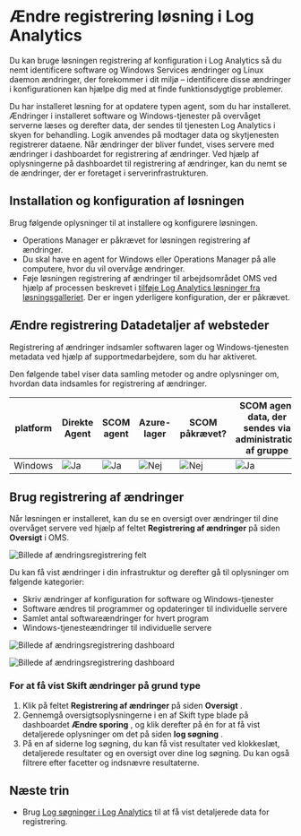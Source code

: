 <properties
    pageTitle="Registrering af ændringer løsning i Log Analytics | Microsoft Azure"
    description="Du kan bruge løsningen registrering af konfiguration i Log Analytics så du nemt identificere software og Windows Services ændringer, der forekommer i dit miljø – identificere disse ændringer i konfigurationen kan hjælpe dig med at finde funktionsdygtige problemer."
    services="operations-management-suite"
    documentationCenter=""
    authors="bandersmsft"
    manager="jwhit"
    editor=""/>

<tags
    ms.service="operations-management-suite"
    ms.workload="na"
    ms.tgt_pltfrm="na"
    ms.devlang="na"
    ms.topic="article"
    ms.date="10/10/2016"
    ms.author="banders"/>

# <a name="change-tracking-solution-in-log-analytics"></a>Ændre registrering løsning i Log Analytics


Du kan bruge løsningen registrering af konfiguration i Log Analytics så du nemt identificere software og Windows Services ændringer og Linux daemon ændringer, der forekommer i dit miljø – identificere disse ændringer i konfigurationen kan hjælpe dig med at finde funktionsdygtige problemer.

Du har installeret løsning for at opdatere typen agent, som du har installeret. Ændringer i installeret software og Windows-tjenester på overvåget serverne læses og derefter data, der sendes til tjenesten Log Analytics i skyen for behandling. Logik anvendes på modtager data og skytjenesten registrerer dataene. Når ændringer der bliver fundet, vises servere med ændringer i dashboardet for registrering af ændringer. Ved hjælp af oplysningerne på dashboardet til registrering af ændringer, kan du nemt se de ændringer, der er foretaget i serverinfrastrukturen.

## <a name="installing-and-configuring-the-solution"></a>Installation og konfiguration af løsningen
Brug følgende oplysninger til at installere og konfigurere løsningen.

- Operations Manager er påkrævet for løsningen registrering af ændringer.
- Du skal have en agent for Windows eller Operations Manager på alle computere, hvor du vil overvåge ændringer.
- Føje løsningen registrering af ændringer til arbejdsområdet OMS ved hjælp af processen beskrevet i [tilføje Log Analytics løsninger fra løsningsgalleriet](log-analytics-add-solutions.md).  Der er ingen yderligere konfiguration, der er påkrævet.


## <a name="change-tracking-data-collection-details"></a>Ændre registrering Datadetaljer af websteder

Registrering af ændringer indsamler softwaren lager og Windows-tjenesten metadata ved hjælp af supportmedarbejdere, som du har aktiveret.

Den følgende tabel viser data samling metoder og andre oplysninger om, hvordan data indsamles for registrering af ændringer.

| platform | Direkte Agent | SCOM agent | Azure-lager | SCOM påkrævet? | SCOM agent data, der sendes via administration af gruppe | Frekvens af websteder |
|---|---|---|---|---|---|---|
|Windows|![Ja](./media/log-analytics-change-tracking/oms-bullet-green.png)|![Ja](./media/log-analytics-change-tracking/oms-bullet-green.png)|![Nej](./media/log-analytics-change-tracking/oms-bullet-red.png)|            ![Nej](./media/log-analytics-change-tracking/oms-bullet-red.png)|![Ja](./media/log-analytics-change-tracking/oms-bullet-green.png)| hver time|

## <a name="use-change-tracking"></a>Brug registrering af ændringer

Når løsningen er installeret, kan du se en oversigt over ændringer til dine overvåget servere ved hjælp af feltet **Registrering af ændringer** på siden **Oversigt** i OMS.

![Billede af ændringsregistrering felt](./media/log-analytics-change-tracking/oms-changetracking-tile.png)

Du kan få vist ændringer i din infrastruktur og derefter gå til oplysninger om følgende kategorier:

- Skriv ændringer af konfiguration for software og Windows-tjenester
- Software ændres til programmer og opdateringer til individuelle servere
- Samlet antal softwareændringer for hvert program
- Windows-tjenesteændringer til individuelle servere

![Billede af ændringsregistrering dashboard](./media/log-analytics-change-tracking/oms-changetracking01.png)

![Billede af ændringsregistrering dashboard](./media/log-analytics-change-tracking/oms-changetracking02.png)

### <a name="to-view-changes-for-any-change-type"></a>For at få vist Skift ændringer på grund type

1. Klik på feltet **Registrering af ændringer** på siden **Oversigt** .
2. Gennemgå oversigtsoplysningerne i en af Skift type blade på dashboardet **Ændre sporing** , og klik derefter på én for at få vist detaljerede oplysninger om det på siden **log søgning** .
3. På en af siderne log søgning, du kan få vist resultater ved klokkeslæt, detaljerede resultater og en oversigt over dine log søgning. Du kan også filtrere efter facetter og indsnævre resultaterne.

## <a name="next-steps"></a>Næste trin

- Brug [Log søgninger i Log Analytics](log-analytics-log-searches.md) til at få vist detaljerede data for registrering.
